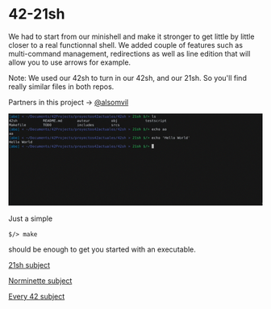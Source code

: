 # 42-21sh


We had to start from our minishell and make it stronger to get little by little closer to a real functionnal shell. We added couple of features such as multi-command management, redirections as well as line edition that will allow you to use arrows for example.

Note: We used our 42sh to turn in our 42sh, and our 21sh. So you'll find really similar files in both repos.

Partners in this project -> [@alsomvil](https://github.com/alsomvil42)

<img src="/images/21sh01.gif" alt="21sh01" width="700"/>



Just a simple

    $/> make

should be enough to get you started with an executable.



[21sh subject](42-21sh.en.pdf)

[Norminette subject](https://github.com/Binary-Hackers/42_Subjects/blob/master/04_Norme/norme_2_0_1.pdf)

[Every 42 subject](https://github.com/agavrel/42_Subjects)
